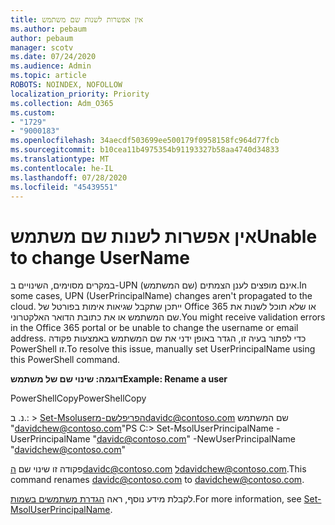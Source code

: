 ```yaml
---
title: אין אפשרות לשנות שם משתמש
ms.author: pebaum
author: pebaum
manager: scotv
ms.date: 07/24/2020
ms.audience: Admin
ms.topic: article
ROBOTS: NOINDEX, NOFOLLOW
localization_priority: Priority
ms.collection: Adm_O365
ms.custom:
- "1729"
- "9000183"
ms.openlocfilehash: 34aecdf503699ee500179f0958158fc964d77fcb
ms.sourcegitcommit: b10cea11b4975354b91193327b58aa4740d34833
ms.translationtype: MT
ms.contentlocale: he-IL
ms.lasthandoff: 07/28/2020
ms.locfileid: "45439551"
---
```

# <a name="unable-to-change-username"></a><span data-ttu-id="0dfec-102">אין אפשרות לשנות שם משתמש</span><span class="sxs-lookup"><span data-stu-id="0dfec-102">Unable to change UserName</span></span>

<span data-ttu-id="0dfec-103">במקרים מסוימים, השינויים ב-UPN (שם המשתמש) אינם מופצים לענן הצמתים.</span><span class="sxs-lookup"><span data-stu-id="0dfec-103">In some cases, UPN (UserPrincipalName) changes aren't propagated to the cloud.</span></span> <span data-ttu-id="0dfec-104">ייתכן שתקבל שגיאות אימות בפורטל של Office 365 או שלא תוכל לשנות את שם המשתמש או את כתובת הדואר האלקטרוני.</span><span class="sxs-lookup"><span data-stu-id="0dfec-104">You might receive validation errors in the Office 365 portal or be unable to change the username or email address.</span></span> <span data-ttu-id="0dfec-105">כדי לפתור בעיה זו, הגדר באופן ידני את שם המשתמש באמצעות פקודה PowerShell זו.</span><span class="sxs-lookup"><span data-stu-id="0dfec-105">To resolve this issue, manually set UserPrincipalName using this PowerShell command.</span></span>

<span data-ttu-id="0dfec-106">**דוגמה: שינוי שם של משתמש**</span><span class="sxs-lookup"><span data-stu-id="0dfec-106">**Example: Rename a user**</span></span>

<span data-ttu-id="0dfec-107">PowerShellCopy</span><span class="sxs-lookup"><span data-stu-id="0dfec-107">PowerShellCopy</span></span>

<span data-ttu-id="0dfec-108">נ. ב.: \> Set-Msoluserהפריפלשם-מdavidc@contoso.com שם המשתמש "davidchew@contoso.com"</span><span class="sxs-lookup"><span data-stu-id="0dfec-108">PS C:\> Set-MsolUserPrincipalName -UserPrincipalName "davidc@contoso.com" -NewUserPrincipalName "davidchew@contoso.com"</span></span>

<span data-ttu-id="0dfec-109">פקודה זו שינוי שם הdavidc@contoso.com לdavidchew@contoso.com.</span><span class="sxs-lookup"><span data-stu-id="0dfec-109">This command renames davidc@contoso.com to davidchew@contoso.com.</span></span>

<span data-ttu-id="0dfec-110">לקבלת מידע נוסף, ראה [הגדרת משתמשים בשמות](https://docs.microsoft.com/powershell/module/msonline/set-msoluserprincipalname?view=azureadps-1.0).</span><span class="sxs-lookup"><span data-stu-id="0dfec-110">For more information, see [Set-MsolUserPrincipalName](https://docs.microsoft.com/powershell/module/msonline/set-msoluserprincipalname?view=azureadps-1.0).</span></span>